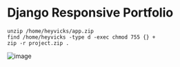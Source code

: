 # Django Responsive Portfolio

    unzip /home/heyvicks/app.zip
    find /home/heyvicks -type d -exec chmod 755 {} +
    zip -r project.zip .

![image](https://github.com/user-attachments/assets/ea11cd22-b876-4f98-bc9d-74caf670380a)
